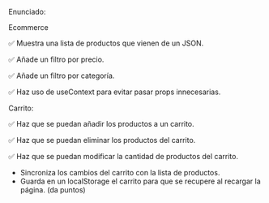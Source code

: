 Enunciado:

Ecommerce

✅ Muestra una lista de productos que vienen de un JSON.

✅ Añade un filtro por precio.

✅ Añade un filtro por categoría.

✅ Haz uso de useContext para evitar pasar props innecesarias.

Carrito:

✅ Haz que se puedan añadir los productos a un carrito.

✅ Haz que se puedan eliminar los productos del carrito.

✅ Haz que se puedan modificar la cantidad de productos del carrito.

- Sincroniza los cambios del carrito con la lista de productos.
- Guarda en un localStorage el carrito para que se recupere al recargar la página. (da puntos)
